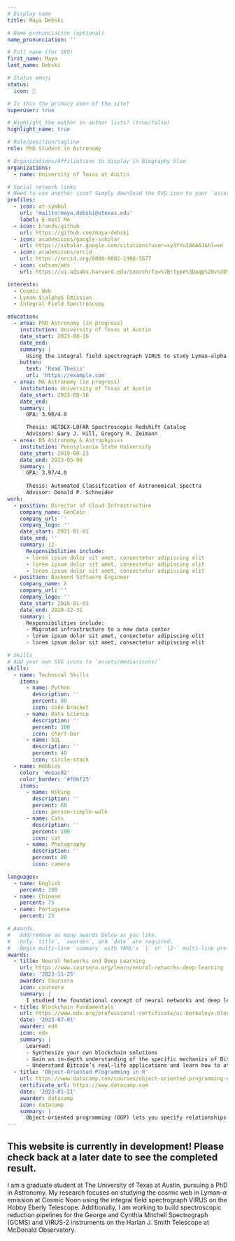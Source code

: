 ```yaml
---
# Display name
title: Maya Debski

# Name pronunciation (optional)
name_pronunciation: ''

# Full name (for SEO)
first_name: Maya
last_name: Debski

# Status emoji
status:
  icon: 🔭

# Is this the primary user of the site?
superuser: true

# Highlight the author in author lists? (true/false)
highlight_name: true

# Role/position/tagline
role: PhD Student in Astronomy

# Organizations/Affiliations to display in Biography blox
organizations:
  - name: University of Texas at Austin

# Social network links
# Need to use another icon? Simply download the SVG icon to your `assets/media/icons/` folder.
profiles:
  - icon: at-symbol
    url: 'mailto:maya.debski@utexas.edu'
    label: E-mail Me
  - icon: brands/github
    url: https://github.com/maya-debski
  - icon: academicons/google-scholar
    url: https://scholar.google.com/citations?user=xy3YYuIAAAAJ&hl=en
  - icon: academicons/orcid
    url: https://orcid.org/0000-0002-1998-5677
  - icon: cutsom/ads
    url: https://ui.adsabs.harvard.edu/search/fq=%7B!type%3Daqp%20v%3D%24fq_database%7D&fq_database=(database%3Aastronomy%20OR%20database%3Aphysics)&q=orcid%3A0000-0002-1998-5677&sort=date%20desc%2C%20bibcode%20desc&p_=0

interests:
  - Cosmic Web
  - Lyman-$\alpha$ Emission
  - Integral Field Spectroscopy

education:
  - area: PhD Astronomy (in progress)
    institution: University of Texas at Austin
    date_start: 2023-08-16
    date_end: 
    summary: |
      Using the integral field spectrograph VIRUS to study Lyman-alpha emitters at Cosmic Noon to identify and trace cosmic web filaments
    button:
      text: 'Read Thesis'
      url: 'https://example.com'
  - area: MA Astronomy (in progress)
    institution: University of Texas at Austin
    date_start: 2023-08-16
    date_end: 
    summary: |
      GPA: 3.96/4.0

      Thesis: HETDEX-LOFAR Spectroscopic Redshift Catalog
      Advisors: Gary J. Hill, Gregory R. Zeimann
  - area: BS Astronomy & Astrophysics
    institution: Pennsylvania State University
    date_start: 2019-08-23
    date_end: 2023-05-06
    summary: |
      GPA: 3.97/4.0
      
      Thesis: Automated Classification of Astronomical Spectra
      Advisor: Donald P. Schneider
work:
  - position: Director of Cloud Infrastructure
    company_name: GenCoin
    company_url: ''
    company_logo: ''
    date_start: 2021-01-01
    date_end: ''
    summary: |2-
      Responsibilities include:
      - lorem ipsum dolor sit amet, consectetur adipiscing elit
      - lorem ipsum dolor sit amet, consectetur adipiscing elit
      - lorem ipsum dolor sit amet, consectetur adipiscing elit
  - position: Backend Software Engineer
    company_name: X
    company_url: ''
    company_logo: ''
    date_start: 2016-01-01
    date_end: 2020-12-31
    summary: |
      Responsibilities include:
      - Migrated infrastructure to a new data center
      - lorem ipsum dolor sit amet, consectetur adipiscing elit
      - lorem ipsum dolor sit amet, consectetur adipiscing elit

# Skills
# Add your own SVG icons to `assets/media/icons/`
skills:
  - name: Technical Skills
    items:
      - name: Python
        description: ''
        percent: 80
        icon: code-bracket
      - name: Data Science
        description: ''
        percent: 100
        icon: chart-bar
      - name: SQL
        description: ''
        percent: 40
        icon: circle-stack
  - name: Hobbies
    color: '#eeac02'
    color_border: '#f0bf23'
    items:
      - name: Hiking
        description: ''
        percent: 60
        icon: person-simple-walk
      - name: Cats
        description: ''
        percent: 100
        icon: cat
      - name: Photography
        description: ''
        percent: 80
        icon: camera

languages:
  - name: English
    percent: 100
  - name: Chinese
    percent: 75
  - name: Portuguese
    percent: 25

# Awards.
#   Add/remove as many awards below as you like.
#   Only `title`, `awarder`, and `date` are required.
#   Begin multi-line `summary` with YAML's `|` or `|2-` multi-line prefix and indent 2 spaces below.
awards:
  - title: Neural Networks and Deep Learning
    url: https://www.coursera.org/learn/neural-networks-deep-learning
    date: '2023-11-25'
    awarder: Coursera
    icon: coursera
    summary: |
      I studied the foundational concept of neural networks and deep learning. By the end, I was familiar with the significant technological trends driving the rise of deep learning; build, train, and apply fully connected deep neural networks; implement efficient (vectorized) neural networks; identify key parameters in a neural network’s architecture; and apply deep learning to your own applications.
  - title: Blockchain Fundamentals
    url: https://www.edx.org/professional-certificate/uc-berkeleyx-blockchain-fundamentals
    date: '2023-07-01'
    awarder: edX
    icon: edx
    summary: |
      Learned:
      - Synthesize your own blockchain solutions
      - Gain an in-depth understanding of the specific mechanics of Bitcoin
      - Understand Bitcoin’s real-life applications and learn how to attack and destroy Bitcoin, Ethereum, smart contracts and Dapps, and alternatives to Bitcoin’s Proof-of-Work consensus algorithm
  - title: 'Object-Oriented Programming in R'
    url: https://www.datacamp.com/courses/object-oriented-programming-with-s3-and-r6-in-r
    certificate_url: https://www.datacamp.com
    date: '2023-01-21'
    awarder: datacamp
    icon: datacamp
    summary: |
      Object-oriented programming (OOP) lets you specify relationships between functions and the objects that they can act on, helping you manage complexity in your code. This is an intermediate level course, providing an introduction to OOP, using the S3 and R6 systems. S3 is a great day-to-day R programming tool that simplifies some of the functions that you write. R6 is especially useful for industry-specific analyses, working with web APIs, and building GUIs.
---
```


## This website is currently in development! Please check back at a later date to see the completed result.

I am a graduate student at The University of Texas at Austin, pursuing a PhD in Astronomy. My research focuses on studying the cosmic web in Lyman-$\alpha$ emission at Cosmic Noon using the integral field spectrograph VIRUS on the Hobby Eberly Telescope. Additionally, I am working to build spectroscopic reduction pipelines for the George and Cynthia Mitchell Spectrograph (GCMS) and VIRUS-2 instruments on the Harlan J. Smith Telescope at McDonald Observatory.
